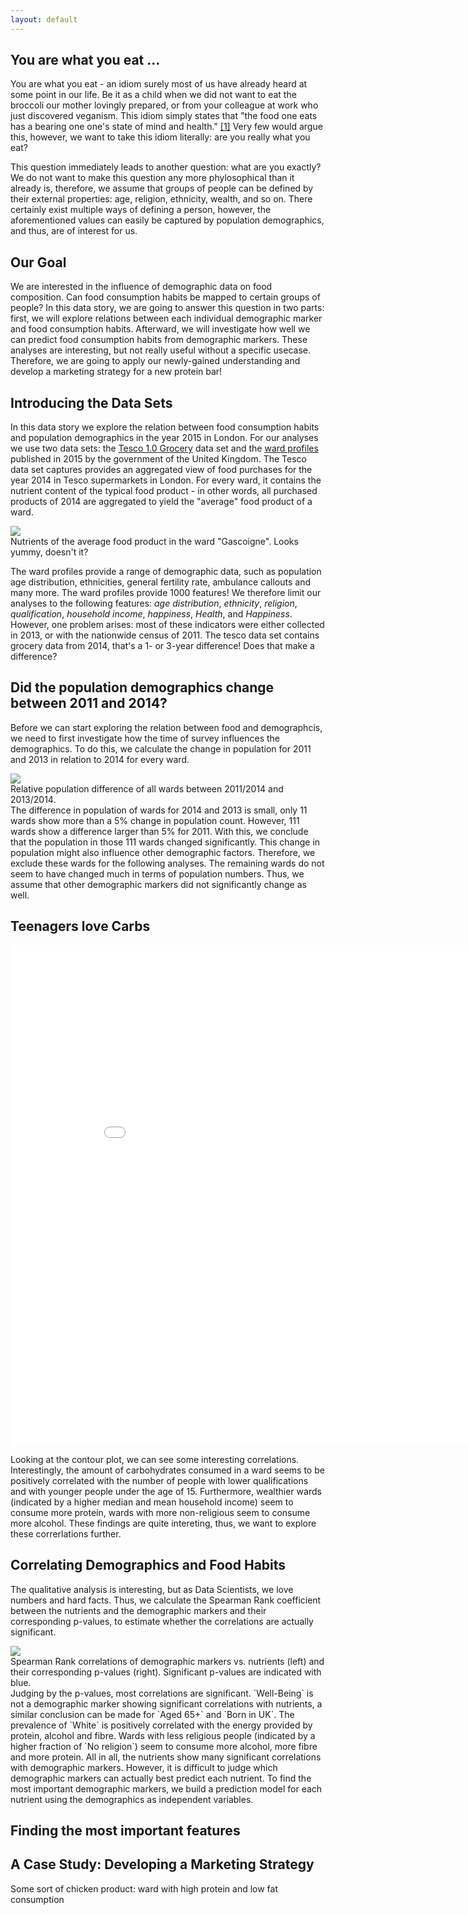 ```yaml
---
layout: default
---
```


## You are what you eat ...

You are what you eat - an idiom surely most of us have already heard at some point in our life. Be it as a child when we did not want to eat the broccoli our mother lovingly prepared, or from your colleague at work who just discovered veganism.
This idiom simply states that "the food one eats has a bearing one one's state of mind and health." [[1]](https://www.phrases.org.uk/meanings/you-are-what-you-eat.html)
Very few would argue this, however, we want to take this idiom literally: are you really what you eat?

This question immediately leads to another question: what are you exactly?
We do not want to make this question any more phylosophical than it already is, therefore, we assume that groups of people can be defined by their external properties: age, religion, ethnicity, wealth, and so on.
There certainly exist multiple ways of defining a person, however, the aforementioned values can easily be captured by population demographics, and thus, are of interest for us.

## Our Goal

We are interested in the influence of demographic data on food composition.
Can food consumption habits be mapped to certain groups of people?
In this data story, we are going to answer this question in two parts: first, we will explore relations between each individual demographic marker and food consumption habits.
Afterward, we will investigate how well we can predict food consumption habits from demographic markers.
These analyses are interesting, but not really useful without a specific usecase.
Therefore, we are going to apply our newly-gained understanding and develop a marketing strategy for a new protein bar!

## Introducing the Data Sets

In this data story we explore the relation between food consumption habits and population demographics in the year 2015 in London.
For our analyses we use two data sets: the [Tesco 1.0 Grocery](https://www.nature.com/articles/s41597-020-0397-7) data set and the [ward profiles](https://data.london.gov.uk/dataset/ward-profiles-and-atlas) published in 2015 by the government of the United Kingdom.
The Tesco data set captures provides an aggregated view of food purchases for the year 2014 in Tesco supermarkets in London.
For every ward, it contains the nutrient content of the typical food product - in other words, all purchased products of 2014 are aggregated to yield the "average" food product of a ward.
<div id="images"> 
	<img src="assets/images/pie.png">
	<div class="caption">Nutrients of the average food product in the ward "Gascoigne". Looks yummy, doesn't it?</div>
</div>

The ward profiles provide a range of demographic data, such as population age distribution, ethnicities, general fertility rate, ambulance callouts and many more.
The ward profiles provide 1000 features! We therefore limit our analyses to the following features: *age distribution*, *ethnicity*, *religion*, *qualification*, *household income*, *happiness*, *Health*, and *Happiness*. 
However, one problem arises: most of these indicators were either collected in 2013, or with the nationwide census of 2011.
The tesco data set contains grocery data from 2014, that's a 1- or 3-year difference!
Does that make a difference?

## Did the population demographics change between 2011 and 2014?

Before we can start exploring the relation between food and demographcis, we need to first investigate how the time of survey influences the demographics.
To do this, we calculate the change in population for 2011 and 2013 in relation to 2014 for every ward.
<div id="images"> 
	<img src="assets/images/pop_diff.png">
	<div class="caption">Relative population difference of all wards between 2011/2014 and 2013/2014.</div>
</div>
The difference in population of wards for 2014 and 2013 is small, only 11 wards show more than a 5% change in population count.
However, 111 wards show a difference larger than 5% for 2011.
With this, we conclude that the population in those 111 wards changed significantly.
This change in population might also influence other demographic factors.
Therefore, we exclude these wards for the following analyses.
The remaining wards do not seem to have changed much in terms of population numbers.
Thus, we assume that other demographic markers did not significantly change as well.

## Teenagers love Carbs

<iframe width="900" height="800" frameborder="0" scrolling="no" src="//plotly.com/~aglavac/7.embed">
</iframe>

Looking at the contour plot, we can see some interesting correlations.
Interestingly, the amount of carbohydrates consumed in a ward seems to be positively correlated with the number of people with lower qualifications and with younger people under the age of 15.
Furthermore, wealthier wards (indicated by a higher median and mean household income) seem to consume more protein, wards with more non-religious seem to consume more alcohol.
These findings are quite intereting, thus, we want to explore these correrlations further.

## Correlating Demographics and Food Habits

The qualitative analysis is interesting, but as Data Scientists, we love numbers and hard facts.
Thus, we calculate the Spearman Rank coefficient between the nutrients and the demographic markers and their corresponding p-values, to estimate whether the correlations are actually significant.
<div id="images"> 
	<img src="assets/images/feat_corrs.png">
	<div class="caption">Spearman Rank correlations of demographic markers vs. nutrients (left) and their corresponding p-values (right). Significant p-values are indicated with blue.</div>
</div>
Judging by the p-values, most correlations are significant.
`Well-Being` is not a demographic marker showing significant correlations with nutrients, a similar conclusion can be made for `Aged 65+` and `Born in UK`.
The prevalence of `White` is positively correlated with the energy provided by protein, alcohol and fibre.
Wards with less religious people (indicated by a higher fraction of `No religion`) seem to consume more alcohol, more fibre and more protein.
All in all, the nutrients show many significant correlations with demographic markers.
However, it is difficult to judge which demographic markers can actually best predict each nutrient.
To find the most important demographic markers, we build a prediction model for each nutrient using the demographics as independent variables.

## Finding the most important features

## A Case Study: Developing a Marketing Strategy

Some sort of chicken product: ward with high protein and low fat consumption




 








